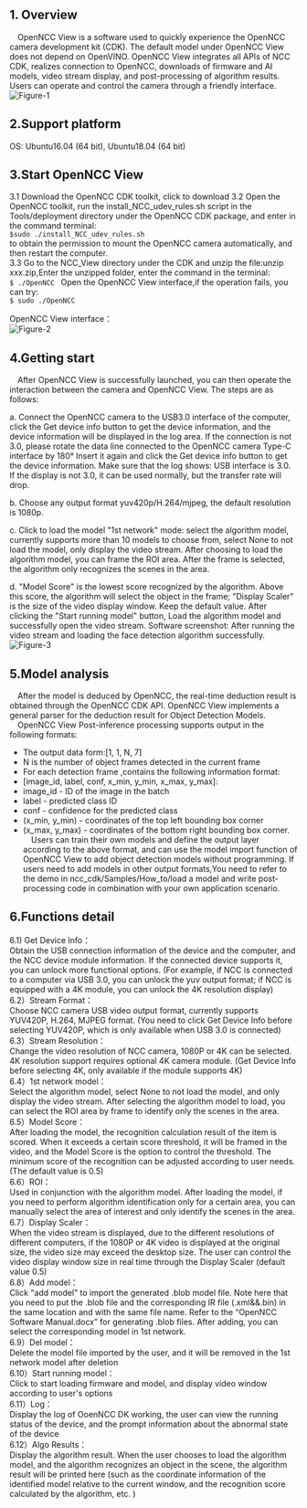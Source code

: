 ## 1. Overview
&emsp;OpenNCC View is a software used to quickly experience the OpenNCC camera development kit (CDK). The default model under OpenNCC View does not depend on OpenVINO. OpenNCC View integrates all APIs of NCC CDK, realizes connection to OpenNCC, downloads of firmware and AI models, video stream display, and post-processing of algorithm results. Users can operate and control the camera through a friendly interface.
![Figure-1](/openncc/docimg/view_figure1.png)  

## 2.Support platform
OS: Ubuntu16.04 (64 bit), Ubuntu18.04 (64 bit)
## 3.Start OpenNCC View  
3.1 Download the OpenNCC CDK toolkit, click to download
3.2 Open the OpenNCC toolkit, run the install_NCC_udev_rules.sh script in the Tools/deployment directory under the OpenNCC CDK package, and enter in the command terminal:  
`$sudo ./install_NCC_udev_rules.sh `  
to obtain the permission to mount the OpenNCC camera automatically, and then restart the computer.  
3.3 Go to the NCC_View directory under the CDK and unzip the file:unzip xxx.zip,Enter the unzipped folder, enter the command in the terminal:  
`$ ./OpenNCC `
Open the OpenNCC View interface,if the operation fails, you can try:  
`$ sudo ./OpenNCC`

OpenNCC View interface：  
![Figure-2](/openncc/docimg/zh/view.png)  

## 4.Getting start
&emsp;After OpenNCC View is successfully launched, you can then operate the interaction between the camera and OpenNCC View. The steps are as follows:

a. Connect the OpenNCC camera to the USB3.0 interface of the computer, click the Get device info button to get the device information, and the device information will be displayed in the log area. If the connection is not 3.0, please rotate the data line connected to the OpenNCC camera Type-C interface by 180° Insert it again and click the Get device info button to get the device information. Make sure that the log shows: USB interface is 3.0. If the display is not 3.0, it can be used normally, but the transfer rate will drop.

b. Choose any output format yuv420p/H.264/mjpeg, the default resolution is 1080p.

c. Click to load the model "1st network" mode: select the algorithm model, currently supports more than 10 models to choose from, select None to not load the model, only display the video stream. After choosing to load the algorithm model, you can frame the ROI area. After the frame is selected, the algorithm only recognizes the scenes in the area.  

d. "Model Score" is the lowest score recognized by the algorithm. Above this score, the algorithm will select the object in the frame; "Display Scaler" is the size of the video display window. Keep the default value. After clicking the "Start running model" button, Load the algorithm model and successfully open the video stream.
Software screenshot: After running the video stream and loading the face detection algorithm successfully.  
![Figure-3](/openncc/docimg/zh/face-detection.png)  

## 5.Model analysis
&emsp;After the model is deduced by OpenNCC, the real-time deduction result is obtained through the OpenNCC CDK API. OpenNCC View implements a general parser for the deduction result for Object Detection Models.  
&emsp;OpenNCC View Post-inference processing supports output in the following formats:  
* The output data form:[1, 1, N, 7]
* N is the number of object frames detected in the current frame
* For each detection frame ,contains the following information format:
* [image_id, label, conf, x_min, y_min, x_max, y_max]:
* image_id - ID of the image in the batch
* label - predicted class ID
* conf - confidence for the predicted class
* (x_min, y_min) - coordinates of the top left bounding box corner
* (x_max, y_max) - coordinates of the bottom right bounding box corner.  
&emsp;Users can train their own models and define the output layer according to the above format, and can use the model import function of OpenNCC View to add object detection models without programming. If users need to add models in other output formats,You need to refer to the demo in ncc_cdk/Samples/How_to/load a model and write post-processing code in combination with your own application scenario.

## 6.Functions detail
6.1) Get Device Info：  
Obtain the USB connection information of the device and the computer, and the NCC device module information. If the connected device supports it, you can unlock more functional options. (For example, if NCC is connected to a computer via USB 3.0, you can unlock the yuv output format; if NCC is equipped with a 4K module, you can unlock the 4K resolution display)  
6.2）Stream Format：  
Choose NCC camera USB video output format, currently supports YUV420P, H.264, MJPEG format. (You need to click Get Device Info before selecting YUV420P, which is only available when USB 3.0 is connected)  
6.3）Stream Resolution：  
Change the video resolution of NCC camera, 1080P or 4K can be selected. 4K resolution support requires optional 4K camera module. (Get Device Info before selecting 4K, only available if the module supports 4K)  
6.4）1st network model：  
Select the algorithm model, select None to not load the model, and only display the video stream. After selecting the algorithm model to load, you can select the ROI area by frame to identify only the scenes in the area.  
6.5）Model Score：  
After loading the model, the recognition calculation result of the item is scored. When it exceeds a certain score threshold, it will be framed in the video, and the Model Score is the option to control the threshold. The minimum score of the recognition can be adjusted according to user needs. (The default value is 0.5)  
6.6）ROI：  
Used in conjunction with the algorithm model. After loading the model, if you need to perform algorithm identification only for a certain area, you can manually select the area of interest and only identify the scenes in the area.  
6.7）Display Scaler：  
When the video stream is displayed, due to the different resolutions of different computers, if the 1080P or 4K video is displayed at the original size, the video size may exceed the desktop size. The user can control the video display window size in real time through the Display Scaler (default value 0.5)  
6.8）Add model：  
Click "add model" to import the generated .blob model file. Note here that you need to put the .blob file and the corresponding IR file (.xml&&.bin) in the same location and with the same file name. Refer to the “OpenNCC Software Manual.docx” for generating .blob files. After adding, you can select the corresponding model in 1st network.  
6.9）Del model：  
Delete the model file imported by the user, and it will be removed in the 1st network model after deletion  
6.10）Start running model：  
Click to start loading firmware and model, and display video window according to user's options  
6.11）Log：  
Display the log of OoenNCC DK working, the user can view the running status of the device, and the prompt information about the abnormal state of the device  
6.12）Algo Results：  
Display the algorithm result. When the user chooses to load the algorithm model, and the algorithm recognizes an object in the scene, the algorithm result will be printed here (such as the coordinate information of the identified model relative to the current window, and the recognition score calculated by the algorithm, etc. )
